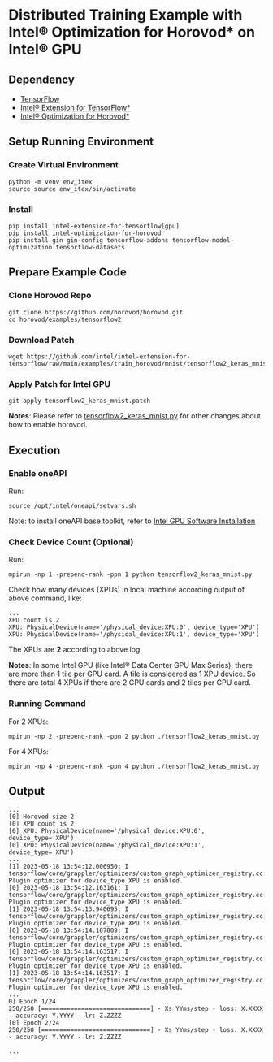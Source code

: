 # Distributed Training Example with Intel® Optimization for Horovod* on Intel® GPU

## Dependency
- [TensorFlow](https://pypi.org/project/tensorflow/)
- [Intel® Extension for TensorFlow*](https://pypi.org/project/intel-extension-for-tensorflow/)
- [Intel® Optimization for Horovod*](https://pypi.org/project/intel-optimization-for-horovod/)

## Setup Running Environment
### Create Virtual Environment
```
python -m venv env_itex
source source env_itex/bin/activate
```
### Install
```
pip install intel-extension-for-tensorflow[gpu]
pip install intel-optimization-for-horovod
pip install gin gin-config tensorflow-addons tensorflow-model-optimization tensorflow-datasets
```
## Prepare Example Code
### Clone Horovod Repo
```
git clone https://github.com/horovod/horovod.git
cd horovod/examples/tensorflow2
```
### Download Patch
```
wget https://github.com/intel/intel-extension-for-tensorflow/raw/main/examples/train_horovod/mnist/tensorflow2_keras_mnist.patch
```
### Apply Patch for Intel GPU
```
git apply tensorflow2_keras_mnist.patch
```
**Notes**:
Please refer to [tensorflow2_keras_mnist.py](https://github.com/horovod/horovod/blob/master/examples/tensorflow2/tensorflow2_keras_mnist.py) for other changes about how to enable horovod.
## Execution
### Enable oneAPI
Run:
```
source /opt/intel/oneapi/setvars.sh
```
Note: to install oneAPI base toolkit, refer to [Intel GPU Software Installation](/docs/install/install_for_xpu.md#install-oneapi-base-toolkit-packages)

### Check Device Count (Optional)
Run:
```
mpirun -np 1 -prepend-rank -ppn 1 python tensorflow2_keras_mnist.py
```

Check how many devices (XPUs) in local machine according output of above command, like:
```
...
XPU count is 2
XPU: PhysicalDevice(name='/physical_device:XPU:0', device_type='XPU')
XPU: PhysicalDevice(name='/physical_device:XPU:1', device_type='XPU')
```
The XPUs are **2** according to above log.

**Notes**:
In some Intel GPU (like Intel® Data Center GPU Max Series), there are more than 1 tile per GPU card. A tile is considered as 1 XPU device. So there are total 4 XPUs if there are 2 GPU cards and 2 tiles per GPU card.

### Running Command
For 2 XPUs:
```
mpirun -np 2 -prepend-rank -ppn 2 python ./tensorflow2_keras_mnist.py
```
For 4 XPUs:
```
mpirun -np 4 -prepend-rank -ppn 4 python ./tensorflow2_keras_mnist.py
```
## Output
```
...
[0] Horovod size 2
[0] XPU count is 2
[0] XPU: PhysicalDevice(name='/physical_device:XPU:0', device_type='XPU')
[0] XPU: PhysicalDevice(name='/physical_device:XPU:1', device_type='XPU')
...
[1] 2023-05-18 13:54:12.006950: I tensorflow/core/grappler/optimizers/custom_graph_optimizer_registry.cc:114] Plugin optimizer for device_type XPU is enabled.
[0] 2023-05-18 13:54:12.163161: I tensorflow/core/grappler/optimizers/custom_graph_optimizer_registry.cc:114] Plugin optimizer for device_type XPU is enabled.
[1] 2023-05-18 13:54:13.940695: I tensorflow/core/grappler/optimizers/custom_graph_optimizer_registry.cc:114] Plugin optimizer for device_type XPU is enabled.
[0] 2023-05-18 13:54:14.107809: I tensorflow/core/grappler/optimizers/custom_graph_optimizer_registry.cc:114] Plugin optimizer for device_type XPU is enabled.
[0] 2023-05-18 13:54:14.163517: I tensorflow/core/grappler/optimizers/custom_graph_optimizer_registry.cc:114] Plugin optimizer for device_type XPU is enabled.
[1] 2023-05-18 13:54:14.163517: I tensorflow/core/grappler/optimizers/custom_graph_optimizer_registry.cc:114] Plugin optimizer for device_type XPU is enabled.
...
0] Epoch 1/24
250/250 [==============================] - Xs YYms/step - loss: X.XXXX - accuracy: Y.YYYY - lr: Z.ZZZZ
[0] Epoch 2/24
250/250 [==============================] - Xs YYms/step - loss: X.XXXX - accuracy: Y.YYYY - lr: Z.ZZZZ

...
```
